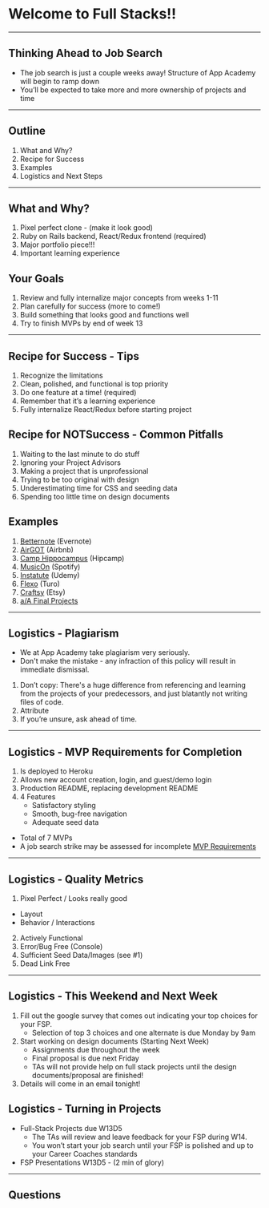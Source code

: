 # Welcome to Full Stacks!! 

--- 

## Thinking Ahead to Job Search
* The job search is just a couple weeks away!  Structure of App Academy will begin to ramp down 
* You’ll be expected to take more and more ownership of projects and time 

--- 

## Outline 
1. What and Why?
2. Recipe for Success
3. Examples
4. Logistics and Next Steps

---

## What and Why?
1. Pixel perfect clone - (make it look good)
2. Ruby on Rails backend, React/Redux frontend (required)
3. Major portfolio piece!!!
4. Important learning experience

## Your Goals 
1. Review and fully internalize major concepts from weeks 1-11
2. Plan carefully for success (more to come!)
3. Build something that looks good and functions well 
4. Try to finish MVPs by end of week 13

---

## Recipe for Success - Tips 
1. Recognize the limitations
2. Clean, polished, and functional is top priority
3. Do one feature at a time! (required)
4. Remember that it’s a learning experience 
5. Fully internalize React/Redux before starting project

## Recipe for NOTSuccess - Common Pitfalls 
1. Waiting to the last minute to do stuff
2. Ignoring your Project Advisors 
3. Making a project that is unprofessional
4. Trying to be too original with design
5. Underestimating time for CSS and seeding data
6. Spending too little time on design documents

## Examples 
1. [Betternote](https://better-note.herokuapp.com/#/notes) (Evernote)
2. [AirGOT](http://www.air-got.com/#/) (Airbnb)
3. [Camp Hippocampus](https://camp-hippocampus.herokuapp.com/#/) (Hipcamp)
4. [MusicOn](https://spotify-clone-musicon.herokuapp.com/#/) (Spotify)
5. [Instatute](https://udemy-clone.herokuapp.com/#/) (Udemy)
6. [Flexo](https://flex-o.herokuapp.com/#/) (Turo)
7. [Craftsy](https://craftsyfullstack.herokuapp.com/#/) (Etsy)
8. [a/A Final Projects](https://progress.appacademy.io/final_projects)

---

## Logistics - Plagiarism 
* We at App Academy take plagiarism very seriously.
* Don't make the mistake - any infraction of this policy will result in
immediate dismissal.

1. Don’t copy: There's a huge
difference from referencing and learning from the projects of your
predecessors, and just blatantly not writing files of code.
2. Attribute
3. If you’re unsure, ask ahead of time.

---


## Logistics - MVP Requirements for Completion 

1. Is deployed to Heroku 
2. Allows new account creation, login, and guest/demo login
3. Production README, replacing development README
4. 4 Features
   - Satisfactory styling
   - Smooth, bug-free navigation
   - Adequate seed data
* Total of 7 MVPs
* A job search strike may be assessed for incomplete [MVP Requirements](https://github.com/appacademy/curriculum/blob/master/full-stack-project/proposal/mvp-list.md)


---

## Logistics - Quality Metrics 
1. Pixel Perfect / Looks really good
  * Layout
  * Behavior / Interactions
2. Actively Functional
3. Error/Bug Free (Console)
4. Sufficient Seed Data/Images (see #1)
5. Dead Link Free

--- 

## Logistics - This Weekend and Next Week 
1. Fill out the google survey that comes out indicating your top choices for your FSP. 
    * Selection of top 3 choices and one alternate is due Monday by 9am
2. Start working on design documents (Starting Next Week)
    * Assignments due throughout the week
    * Final proposal is due next Friday
    * TAs will not provide help on full stack projects until the design documents/proposal are finished!
3. Details will come in an email tonight!

## Logistics - Turning in Projects 
* Full-Stack Projects due W13D5
  - The TAs will review and leave feedback for your FSP during W14.
  - You won’t start your job search until your FSP is polished and up to your Career Coaches standards
* FSP Presentations W13D5 - (2 min of glory)

---

## Questions

